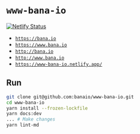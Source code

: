# `www-bana-io`

[![Netlify Status](https://api.netlify.com/api/v1/badges/79a33623-c57c-489d-a9be-1ce5105f5a0f/deploy-status)](https://app.netlify.com/sites/www-bana-io/deploys)

* [`https://bana.io`](https://bana.io)
* [`https://www.bana.io`](https://www.bana.io)
* [`http://bana.io`](http://bana.io)
* [`http://www.bana.io`](http://www.bana.io)
* [`https://www-bana-io.netlify.app/`](https://www-bana-io.netlify.app/)

## Run

```sh
git clone git@github.com:banaio/www-bana-io.git
cd www-bana-io
yarn install --frozen-lockfile
yarn docs:dev
... # Make changes
yarn lint-md
```
